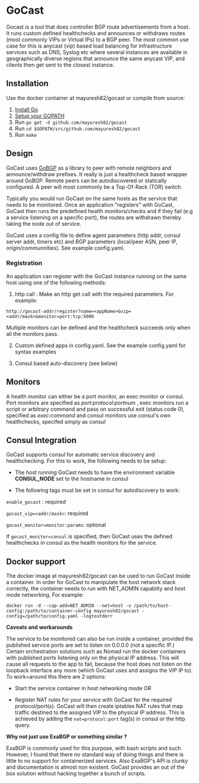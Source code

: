 # GoCast

Gocast is a tool that does controller BGP route advertisements from a host. It runs custom defined healthchecks and announces or withdraws routes (most commonly VIPs or Virtual IPs) to a BGP peer.
The most common use case for this is anycast (vip) based load balancing for infrastructure services such as DNS, Syslog etc where several instances are available in geographically diverse regions that announce the same anycast VIP, and clients then get sent to the closest instance.

## Installation
Use the docker container at mayuresh82/gocast or compile from source:

1. [Install Go](https://golang.org/doc/install)
2. [Setup your GOPATH](https://golang.org/doc/code.html#GOPATH)
3. Run `go get -d github.com/mayuresh82/gocast`
4. Run `cd $GOPATH/src/github.com/mayuresh82/gocast`
5. Run `make`

## Design

GoCast uses [GoBGP](https://github.com/osrg/gobgp) as a library to peer with remote neighbors and announce/withdraw prefixes. It really is just a healthcheck based wrapper around GoBGP. Remote peers can be autodiscovered or statically configured. A peer will most commonly be a Top-Of-Rack (TOR) switch.

Typically you would run GoCast on the same hosts as the service that needs to be monitored.
Once an application "registers" with GoCast, GoCast then runs the predefined health monitors/checks and if they fail (e.g a service listening on a specific port), the routes are withdrawn thereby taking the node out of service.

GoCast uses a config file to define agent parameters (http addr, consul server addr, timers etc) and BGP parameters (local/peer ASN, peer IP, origin/communnities). See example config.yaml.

### Registration
An application can register with the GoCast instance running on the same host using one of the following methods:
1. http call : Make an http get call with the required parameters. For example:
```
http://gocast-addr/register?name=<appName>&vip=<addr/mask>&monitor=port:tcp:5000
```
Multiple monitors can be defined and the healthcheck succeeds only when all the monitors pass.

2. Custom defined apps in config.yaml. See the example config.yaml for syntax examples

3. Consul based auto-discovery (see below)

## Monitors
A health monitor can either be a port monitor, an exec monitor or consul. Port monitors are specified as *port:protocol:portnum* , exec monitors run a script or arbitrary command and pass on successful exit (status code 0), specified as *exec:command* and consul monitors use consul's own healthchecks, specifed simply as *consul*

## Consul Integration
GoCast supports consul for automatic service discovery and healthchecking. For this to work, the following needs to be setup:
- The host running GoCast needs to have the environment variable **CONSUL_NODE** set to the hostname in consul

- The following tags must be set in consul for autodiscovery to work:

`enable_gocast` : required

`gocast_vip=<addr/mask>`: required

`gocast_monitor=monitor:params`: optional

If `gocast_monitor=consul` is specified, then GoCast uses the defined healthchecks in consul as the health monitors for the service.

## Docker support
The docker image at mayuresh82/gocast can be used to run GoCast inside a container. In order for GoCast to manipulate the host network stack correctly, the container needs to run with NET_ADMIN capablity and host mode networking. For example:
```
docker run -d --cap-add=NET_ADMIN --net=host -v /path/to/host-config:/path/to/container-config mayuresh82/gocast -config=/path/to/config.yaml -logtostderr
```

**Caveats and workarounds**

The service to be monitored can also be run inside a container, provided the published service ports are set to listen on 0.0.0.0 (not a specific IP.)
Certain orchestration solutions such as Nomad run the docker containers with published ports listening only on the physical IP address. This will cause all requests to the app to fail, because the host does not listen on the loopback interface any more (which GoCast uses and assigns the VIP IP to). To work=around this there are 2 options:

- Start the service container in host networking mode OR

- Register NAT rules for your service with GoCast for the required protocol/port(s). GoCast will then create iptables NAT rules that map traffic destined to the assigned VIP to the physical IP address. This is achieved by adding the `nat=protocol:port` tag(s) in consul or the http query.

**Why not just use ExaBGP or something similar ?**

ExaBGP is commonly used for this purpose, with bash scripts and such.  However, I found that there no standard way of doing things and there is little to no support for containerized services. Also ExaBGP's API is clunky and documentation is almost non existent. GoCast provides an out of the box solution without hacking together a bunch of scripts.
